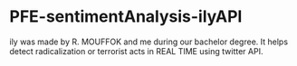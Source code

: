 # PFE-sentimentAnalysis-ilyAPI
ily was made by R. MOUFFOK and me during our bachelor degree. It helps detect radicalization or terrorist acts in REAL TIME using twitter API.
